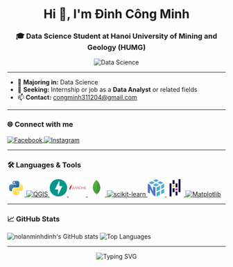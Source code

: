 <h1 align="center">Hi 👋, I'm Đinh Công Minh</h1>
<h3 align="center">🎓 Data Science Student at Hanoi University of Mining and Geology (HUMG)</h3>

<p align="center">
  <img src="https://i.pinimg.com/736x/4e/53/8d/4e538d7be8890516eebb5f30dc0b2a85.jpg" alt="Data Science" width="400"/>
</p>

---

- 🔭 **Majoring in:** Data Science
- 🎯 **Seeking:** Internship or job as a **Data Analyst** or related fields
- 📫 **Contact:** congminh311204@gmail.com

---

<h3 align="left">🌐 Connect with me</h3>
<p align="left">
  <a href="https://www.facebook.com/nolanminh204" target="_blank">
    <img align="center" src="https://raw.githubusercontent.com/rahuldkjain/github-profile-readme-generator/master/src/images/icons/Social/facebook.svg" alt="Facebook" height="30" width="40" />
  </a>
  <a href="https://www.instagram.com/minhdtusuky/" target="_blank">
    <img align="center" src="https://raw.githubusercontent.com/rahuldkjain/github-profile-readme-generator/master/src/images/icons/Social/instagram.svg" alt="Instagram" height="30" width="40" />
  </a>
</p>

---

<h3 align="left">🛠️ Languages & Tools</h3>
<p align="left">
  <!-- Programming -->
  <a href="https://www.python.org" target="_blank">
    <img src="https://raw.githubusercontent.com/devicons/devicon/master/icons/python/python-original.svg" alt="Python" width="40" height="40"/>
  </a>
  <!-- GIS & Backend -->
  <a href="https://www.qgis.org/" target="_blank">
    <img src="https://upload.wikimedia.org/wikipedia/commons/2/2a/QGIS_logo_new.svg" alt="QGIS" width="40" height="40"/>
  </a>
  <a href="https://fastapi.tiangolo.com/" target="_blank">
    <img src="https://raw.githubusercontent.com/devicons/devicon/master/icons/fastapi/fastapi-original.svg" alt="FastAPI" width="40" height="40"/>
  </a>
  <!-- Big Data & Database -->
  <a href="https://hadoop.apache.org/" target="_blank">
    <img src="https://raw.githubusercontent.com/devicons/devicon/master/icons/apache/apache-original-wordmark.svg" alt="Hadoop" width="40" height="40"/>
  </a>
  <a href="https://www.mongodb.com/" target="_blank">
    <img src="https://raw.githubusercontent.com/devicons/devicon/master/icons/mongodb/mongodb-original.svg" alt="MongoDB" width="40" height="40"/>
  </a>
  <!-- Machine Learning & Data Science -->
  <a href="https://scikit-learn.org/" target="_blank">
    <img src="https://upload.wikimedia.org/wikipedia/commons/0/05/Scikit_learn_logo_small.svg" alt="scikit-learn" width="40" height="40"/>
  </a>
  <a href="https://numpy.org/" target="_blank">
    <img src="https://raw.githubusercontent.com/devicons/devicon/master/icons/numpy/numpy-original.svg" alt="NumPy" width="40" height="40"/>
  </a>
  <a href="https://pandas.pydata.org/" target="_blank">
    <img src="https://raw.githubusercontent.com/devicons/devicon/master/icons/pandas/pandas-original.svg" alt="Pandas" width="40" height="40"/>
  </a>
  <a href="https://matplotlib.org/" target="_blank">
    <img src="https://matplotlib.org/_static/images/logo2.svg" alt="Matplotlib" width="40" height="40"/>
  </a>
</p>

---

<h3 align="left">📈 GitHub Stats</h3>
<p align="left">
  <img src="https://github-readme-stats.vercel.app/api?username=nolanminhdinh&show_icons=true&theme=tokyonight" alt="nolanminhdinh's GitHub stats" width="410"/>
  <img src="https://github-readme-stats.vercel.app/api/top-langs/?username=nolanminhdinh&layout=compact&theme=tokyonight" alt="Top Languages" width="340"/>
</p>

---

<p align="center">
  <img src="https://readme-typing-svg.demolab.com?font=Fira+Code&weight=900&size=22&pause=1000&color=18C2ED&center=true&vCenter=true&width=600&lines=+Turning+data+into+insight+and+insight+into+action." alt="Typing SVG" />
</p>
